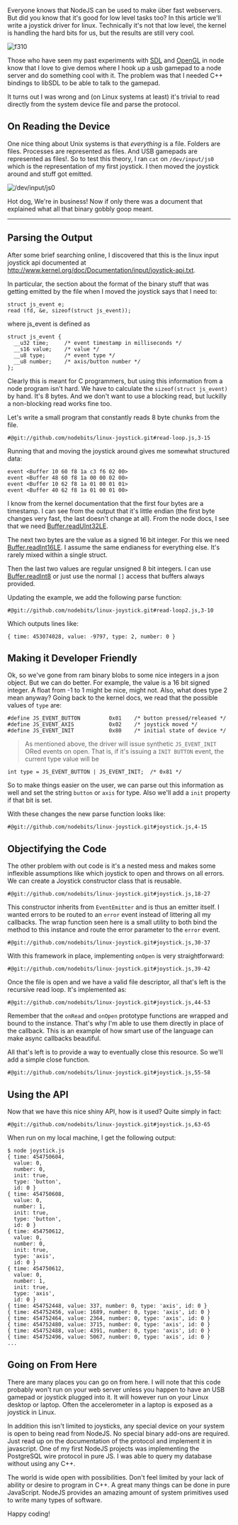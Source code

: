 Everyone knows that NodeJS can be used to make  über fast webservers. But did
you know that it's good for low level tasks too?  In this article we'll write a
joystick driver for linux. Technically it's not that low level, the kernel is
handling the hard bits for us, but the results are still very cool.

![f310](/linux-joystick/f310.png)

Those who have seen my past experiments with [SDL][] and [OpenGL][] in node know that I
love to give demos where I hook up a usb gamepad to a node server and do
something cool with it. The problem was that I needed C++ bindings to libSDL to
be able to talk to the gamepad.

It turns out I was wrong and (on Linux systems at least) it's trivial to read
directly from the system device file and parse the protocol.

## On Reading the Device

One nice thing about Unix systems is that *everything* is a file. Folders are
files. Processes are represented as files. And USB gamepads are represented as
files!. So to test this theory, I ran `cat` on `/dev/input/js0` which is the
representation of my first joystick. I then moved the joystick around and stuff
got emitted.

![/dev/input/js0](/linux-joystick/js0.png)

Hot dog, We're in business!  Now if only there was a document that explained
what all that binary gobbly goop meant.

--------------------------------------------------------------------------------

## Parsing the Output

After some brief searching online, I discovered that this is the linux input
joystick api documented at <http://www.kernel.org/doc/Documentation/input/joystick-api.txt>.

In particular, the section about the format of the binary stuff that was getting
emitted by the file when I moved the joystick says that I need to:

    struct js_event e;
    read (fd, &e, sizeof(struct js_event));

where js_event is defined as

    struct js_event {
      __u32 time;     /* event timestamp in milliseconds */
      __s16 value;    /* value */
      __u8 type;      /* event type */
      __u8 number;    /* axis/button number */
    };

Clearly this is meant for C programmers, but using this information from a node
program isn't hard. We have to calculate the `sizeof(struct js_event)` by hand.
It's 8 bytes. And we don't want to use a blocking read, but luckilly a
non-blocking read works fine too.

Let's write a small program that constantly reads 8 byte chunks from the file.

    #@git://github.com/nodebits/linux-joystick.git#read-loop.js,3-15

Running that and moving the joystick around gives me somewhat structured data:

    event <Buffer 10 60 f8 1a c3 f6 02 00>
    event <Buffer 48 60 f8 1a 00 00 02 00>
    event <Buffer 10 62 f8 1a 01 00 01 01>
    event <Buffer 40 62 f8 1a 01 00 01 00>

I know from the kernel documentation that the first four bytes are a timestamp.
I can see from the output that it's little endian (the first byte changes very
fast, the last doesn't change at all). From the node docs, I see that we need
[Buffer.readUInt32LE][].

The next two bytes are the value as a signed 16 bit integer. For this we need
[Buffer.readInt16LE][]. I assume the same endianess for everything else. It's
rarely mixed within a single struct.

Then the last two values are regular unsigned 8 bit integers. I can use
[Buffer.readInt8][] or just use the normal `[]` access that buffers always
provided.

Updating the example, we add the following parse function:

    #@git://github.com/nodebits/linux-joystick.git#read-loop2.js,3-10

Which outputs lines like:

    { time: 453074028, value: -9797, type: 2, number: 0 }

## Making it Developer Friendly

Ok, so we've gone from ram binary blobs to some nice integers in a json object.
But we can do better. For example, the value is a 16 bit signed integer. A
float from -1 to 1 might be nice, might not. Also, what does type 2 mean anyway?
Going back to the kernel docs, we read that the possible values of `type` are:

    #define JS_EVENT_BUTTON         0x01    /* button pressed/released */
    #define JS_EVENT_AXIS           0x02    /* joystick moved */
    #define JS_EVENT_INIT           0x80    /* initial state of device */

> As mentioned above, the driver will issue synthetic `JS_EVENT_INIT` ORed
> events on open. That is, if it's issuing a `INIT BUTTON` event, the
> current type value will be

    int type = JS_EVENT_BUTTON | JS_EVENT_INIT;  /* 0x81 */

So to make things easier on the user, we can parse out this information as well
and set the string `button` or `axis` for type. Also we'll add a `init`
property if that bit is set.

With these changes the new parse function looks like:

    #@git://github.com/nodebits/linux-joystick.git#joystick.js,4-15

## Objectifying the Code

The other problem with out code is it's a nested mess and makes some inflexible
assumptions like which joystick to open and throws on all errors. We can create
a Joystick constructor class that is reusable.

    #@git://github.com/nodebits/linux-joystick.git#joystick.js,18-27

This constructor inherits from `EventEmitter` and is thus an emitter itself. I
wanted errors to be routed to an `error` event instead of littering all my
callbacks. The wrap function seen here is a small utility to both bind the
method to this instance and route the error parameter to the `error` event.

    #@git://github.com/nodebits/linux-joystick.git#joystick.js,30-37

With this framework in place, implementing `onOpen` is very straightforward:

    #@git://github.com/nodebits/linux-joystick.git#joystick.js,39-42

Once the file is open and we have a valid file descriptor, all that's left is
the recursive read loop. It's implemented as:

    #@git://github.com/nodebits/linux-joystick.git#joystick.js,44-53

Remember that the `onRead` and `onOpen` prototype functions are wrapped and
bound to the instance. That's why I'm able to use them directly in place of the
callback. This is an example of how smart use of the language can make async
callbacks beautiful.

All that's left is to provide a way to eventually close this resource. So we'll
add a simple close function.

    #@git://github.com/nodebits/linux-joystick.git#joystick.js,55-58

## Using the API

Now that we have this nice shiny API, how is it used? Quite simply in fact:

    #@git://github.com/nodebits/linux-joystick.git#joystick.js,63-65

When run on my local machine, I get the following output:

    $ node joystick.js
    { time: 454750604,
      value: 0,
      number: 0,
      init: true,
      type: 'button',
      id: 0 }
    { time: 454750608,
      value: 0,
      number: 1,
      init: true,
      type: 'button',
      id: 0 }
    { time: 454750612,
      value: 0,
      number: 0,
      init: true,
      type: 'axis',
      id: 0 }
    { time: 454750612,
      value: 0,
      number: 1,
      init: true,
      type: 'axis',
      id: 0 }
    { time: 454752448, value: 337, number: 0, type: 'axis', id: 0 }
    { time: 454752456, value: 1689, number: 0, type: 'axis', id: 0 }
    { time: 454752464, value: 2364, number: 0, type: 'axis', id: 0 }
    { time: 454752480, value: 3715, number: 0, type: 'axis', id: 0 }
    { time: 454752488, value: 4391, number: 0, type: 'axis', id: 0 }
    { time: 454752496, value: 5067, number: 0, type: 'axis', id: 0 }
    ...

## Going on From Here

There are many places you can go on from here. I will note that this code
probably won't run on your web server unless you happen to have an USB gamepad
or joystick plugged into it. It will however run on your Linux desktop or
laptop. Often the accelerometer in a laptop is exposed as a joystick in Linux.

In addition this isn't limited to joysticks, any special device on your system
is open to being read from NodeJS. No special binary add-ons are required. Just
read up on the documentation of the protocol and implement it in javascript. One
of my first NodeJS projects was implementing the PostgreSQL wire protocol in
pure JS. I was able to query my database without using any C++.

The world is wide open with possibilities. Don't feel limited by your lack of
ability or desire to program in C++. A great many things can be done in pure
JavaScript. NodeJS provides an amazing amount of system primitives used to write
many types of software.

Happy coding!

[SDL]: https://github.com/creationix/node-sdl
[OpenGL]: https://github.com/creationix/webgl-sdl
[Buffer.readUInt32LE]: http://nodemanual.org/latest/nodejs_ref_guide/buffer.html#Buffer.readUInt32LE
[Buffer.readInt16LE]: http://nodemanual.org/latest/nodejs_ref_guide/buffer.html#Buffer.readInt16LE
[Buffer.readInt8]: http://nodemanual.org/latest/nodejs_ref_guide/buffer.html#Buffer.readInt8

